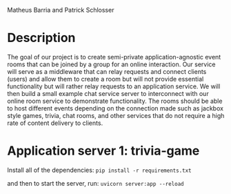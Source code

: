 Matheus Barria and Patrick Schlosser

# Description
The goal of our project is to create semi-private application-agnostic event rooms that can be joined by a group for an online interaction. Our service will serve as a middleware that can relay requests and connect clients (users) and allow them to create a room but will not provide essential functionality but will rather relay requests to an application service. We will then build a small example chat service server to interconnect with our online room service to demonstrate functionality. The rooms should be able to host different events depending on the connection made such as jackbox style games, trivia, chat rooms, and other services that do not require a high rate of content delivery to clients.

# Application server 1: trivia-game
Install all of the dependencies:
`pip install -r requirements.txt`

and then to start the server, run:
`
uvicorn server:app --reload
`
